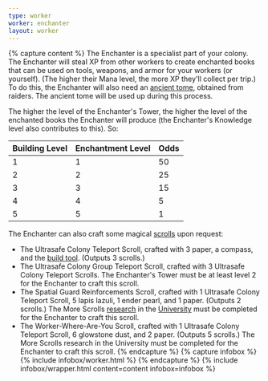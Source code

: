```yaml
---
type: worker
worker: enchanter
layout: worker
---
```

{% capture content %}
The Enchanter is a specialist part of your colony. The Enchanter will steal XP from other workers to create enchanted books that can be used on tools, weapons, and armor for your workers (or yourself). (The higher their Mana level, the more XP they'll collect per trip.) To do this, the Enchanter will also need an [ancient tome](../../source/items/ancient_tome), obtained from raiders. The ancient tome will be used up during this process.

The higher the level of the Enchanter's Tower, the higher the level of the enchanted books the Enchanter will produce (the Enchanter's Knowledge level also contributes to this). So:

| Building Level | Enchantment Level | Odds |
| -------------- | ----------------- | ---- |
| 1              | 1                 | 50   |
| 2              | 2                 | 25   |
| 3              | 3                 | 15   |
| 4              | 4                 | 5    |
| 5              | 5                 | 1    |

The Enchanter can also craft some magical [scrolls](../../source/items/scrolls) upon request:

- The Ultrasafe Colony Teleport Scroll, crafted with 3 paper, a compass, and the <a href="../items/buildtool">build tool</a>. (Outputs 3 scrolls.)
- The Ultrasafe Colony Group Teleport Scroll, crafted with 3 Ultrasafe Colony Teleport Scrolls. The Enchanter's Tower must be at least level 2 for the Enchanter to craft this scroll.
- The Spatial Guard Reinforcements Scroll, crafted with 1 Ultrasafe Colony Teleport Scroll, 5 lapis lazuli, 1 ender pearl, and 1 paper. (Outputs 2 scrolls.) The More Scrolls <a href="../systems/research">research</a> in the <a href="../buildings/university">University</a> must be completed for the Enchanter to craft this scroll.
- The Worker-Where-Are-You Scroll, crafted with 1 Ultrasafe Colony Teleport Scroll, 6 glowstone dust, and 2 paper. (Outputs 5 scrolls.) The More Scrolls research in the University must be completed for the Enchanter to craft this scroll.
{% endcapture %}
{% capture infobox %}
{% include infobox/worker.html %}
{% endcapture %}
{% include infobox/wrapper.html content=content infobox=infobox %}

